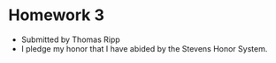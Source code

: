 # Homework 3
 - Submitted by Thomas Ripp
 - I pledge my honor that I have abided by the Stevens Honor System.
